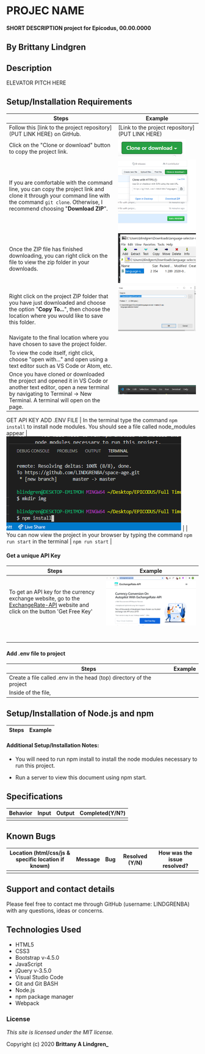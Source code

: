 # PROJEC NAME

#### SHORT DESCRIPTION project for Epicodus, 00.00.0000

## By Brittany Lindgren

## Description

ELEVATOR PITCH HERE

## Setup/Installation Requirements

| Steps | Example |
| -------- | ----- |
| Follow this [link to the project repository](PUT LINK HERE) on GitHub.   |  [Link to the project repository](PUT LINK HERE)  |    
| Click on the "Clone or download" button to copy the project link.   |   ![Image of GitHub Clone or download button](assets/images/readme/clone-download-button.PNG)   |   
| If you are comfortable with the command line, you can copy the project link and clone it through your command line with the command `git clone`. Otherwise, I recommend choosing "**Download ZIP**".   |   ![Download ZIP option on GitHub](assets/images/readme/download-zip.PNG)  |   
|  Once the ZIP file has finished downloading, you can right click on the file to view the zip folder in your downloads.   |   ![ZIP folder in downloads](assets/images/readme/zip-folder.PNG)  |   
| Right click on the project ZIP folder that you have just downloaded and choose the option "**Copy To...**", then choose the location where you would like to save this folder.    |   ![Saving ZIP to new location with 'Copy To'](assets/images/readme/copy-to.PNG)  |   
| Navigate to the final location where you have chosen to save the project folder.   |    |   
| To view the code itself, right click, choose "open with..." and open using a text editor such as VS Code or Atom, etc.   |     |
|  Once you have cloned or downloaded the project and opened it in VS Code or another text editor, open a new terminal by navigating to Terminal -> New Terminal. A terminal will open on the page.  | ![Opening a terminal in VS Code](assets/images/readme/terminal.PNG)  |
GET API KEY
ADD .ENV FILE
| In the terminal type the command `npm install` to install node modules. You should see a file called node_modules appear  |  ![running npm install](assets/images/readme/npm-install.PNG)  |
| You can now view the project in your browser by typing the command `npm run start` in the terminal  | `npm run start` |

#### Get a unique API Key
| Steps | Example |
| -------- | ----- |
| To get an API key for the currency exchange website, go to the [ExchangeRate-API](https://www.exchangerate-api.com/) website and click on the button 'Get Free Key' | ![Go to the exchangerate-api.com site](assets/images/readme/exchange-rate-website.PNG) |
|     |     |
|     |     |
|     |     |
|     |     |
|     |     |
|     |     |
|     |     |

#### Add .env file to project
| Steps | Example |
| -------- | ----- |
|Create a file called .env in the head (top) directory of the project|     |
|Inside of the file, 

## Setup/Installation of Node.js and npm

| Steps | Example |
| -------- | ----- |


#### Additional Setup/Installation Notes:

* You will need to run npm install to install the node modules necessary to run this project. 

* Run a server to view this document using npm start.  

## Specifications

| Behavior | Input | Output |  Completed(Y/N?)  | 
| -------- | ----- | ------ | -------- |
|          |       |        |          |

## Known Bugs

| Location (html/css/js & specific location if known) |  Message  | Bug | Resolved (Y/N) |  How was the issue resolved?  |
| ------- | ----- | ------ | ------ | --------- |
|  |  |  |  |  |


## Support and contact details

Please feel free to contact me through GitHub (username: LINDGRENBA) with any questions, ideas or concerns.  

## Technologies Used

* HTML5
* CSS3
* Bootstrap v-4.5.0
* JavaScript
* jQuery v-3.5.0
* Visual Studio Code 
* Git and Git BASH 
* Node.js
* npm package manager
* Webpack

### License

*This site is licensed under the MIT license.*

Copyright (c) 2020 **Brittany A Lindgren_**